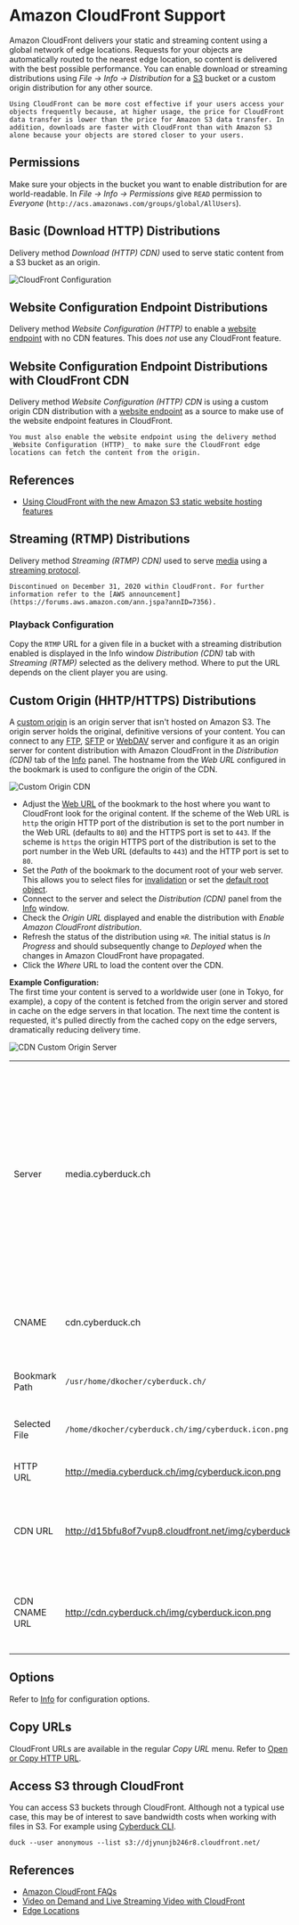 Amazon CloudFront Support
====

Amazon CloudFront delivers your static and streaming content using a global network of edge locations. Requests for your objects are automatically routed to the nearest edge location, so content is delivered with the best possible performance. You can enable download or streaming distributions using *File → Info → Distribution* for a [S3](../s3/index.md) bucket or a custom origin distribution for any other source.

```{note}
Using CloudFront can be more cost effective if your users access your objects frequently because, at higher usage, the price for CloudFront data transfer is lower than the price for Amazon S3 data transfer. In addition, downloads are faster with CloudFront than with Amazon S3 alone because your objects are stored closer to your users.
```

## Permissions

Make sure your objects in the bucket you want to enable distribution for are world-readable. In *File → Info → Permissions* give `READ` permission to *Everyone* (`http://acs.amazonaws.com/groups/global/AllUsers`).

## Basic (Download HTTP) Distributions

Delivery method _Download (HTTP) CDN)_ used to serve static content from a S3 bucket as an origin.

![CloudFront Configuration](_images/CloudFront_Configuration.png)

## Website Configuration Endpoint Distributions

Delivery method _Website Configuration (HTTP)_ to enable a [website endpoint](../s3/index.md#website-configuration) with no CDN features. This does *not* use any CloudFront feature.

## Website Configuration Endpoint Distributions with CloudFront CDN

Delivery method _Website Configuration (HTTP) CDN_  is using a custom origin CDN distribution with a [website endpoint](../s3/index.md#website-configuration) as a source to make use of the website endpoint features in CloudFront.

```{attention}
You must also enable the website endpoint using the delivery method _Website Configuration (HTTP)_ to make sure the CloudFront edge locations can fetch the content from the origin.
```

## References

- [Using CloudFront with the new Amazon S3 static website hosting features](https://forums.aws.amazon.com/ann.jspa?annID=921)

## Streaming (RTMP) Distributions
Delivery method _Streaming (RTMP) CDN)_ used to serve [media](http://en.wikipedia.org/wiki/Flash_Video) using a [streaming protocol](http://en.wikipedia.org/wiki/Real_Time_Messaging_Protocol).

```{attention}
Discontinued on December 31, 2020 within CloudFront. For further information refer to the [AWS announcement](https://forums.aws.amazon.com/ann.jspa?annID=7356).
```

### Playback Configuration

Copy the `RTMP` URL for a given file in a bucket with a streaming distribution enabled is displayed in the Info window *Distribution (CDN)* tab with *Streaming (RTMP)* selected as the delivery method. Where to put the URL depends on the client player you are using.

## Custom Origin (HHTP/HTTPS) Distributions

A [custom origin](https://docs.aws.amazon.com/AmazonCloudFront/latest/DeveloperGuide/private-content-overview.html#forward-custom-headers-restrict-access) is an origin server that isn't hosted on Amazon S3. The origin server holds the original, definitive versions of your content. You can connect to any [FTP](../ftp.md), [SFTP](../sftp/index.md) or [WebDAV](../webdav/index.md) server and configure it as an origin server for content distribution with Amazon CloudFront in the *Distribution (CDN)* tab of the [Info](../../cyberduck/info.md) panel. The hostname from the *Web URL* configured in the bookmark is used to configure the origin of the CDN.

![Custom Origin CDN](_images/Custom_Origin_CDN.png)

- Adjust the [Web URL](../../cyberduck/bookmarks.md#http-url) of the bookmark to the host where you want to CloudFront look for the original content. If the scheme of the Web URL is `http` the origin HTTP port of the distribution is set to the port number in the Web URL (defaults to `80`) and the HTTPS port is set to `443`. If the scheme is `https` the origin HTTPS port of the distribution is set to the port number in the Web URL (defaults to `443`) and the HTTP port is set to `80`.
- Set the *Path* of the bookmark to the document root of your web server. This allows you to select files for [invalidation](../../cyberduck/info.md#object-invalidation) or set the [default root object](../../cyberduck/info.md#index-file).
- Connect to the server and select the *Distribution (CDN)* panel from the [Info](../../cyberduck/info.md) window.
- Check the *Origin URL* displayed and enable the distribution with *Enable Amazon CloudFront distribution*.
- Refresh the status of the distribution using *`⌘R`*. The initial status is *In Progress* and should subsequently change to *Deployed* when the changes in Amazon CloudFront have propagated.
- Click the *Where* URL to load the content over the CDN.

**Example Configuration:**</br>
The first time your content is served to a worldwide user (one in Tokyo, for example), a copy of the content is fetched from the origin server and stored in cache on the edge servers in that location. The next time the content is requested, it's pulled directly from the cached copy on the edge servers, dramatically reducing delivery time.

![CDN Custom Origin Server](_images/CDN_Custom_Origin_Server.png)

| | | |
|---|---|---|
| Server | media.cyberduck.ch |	Hostname configured in bookmark to connect to. If this is different than what hostname CloudFront should fetch the origin content from, edit the hostname in the Web URL of the bookmark. |
| CNAME | cdn.cyberduck.ch | Alias for hostname assigned by the CloudFront distribution |
| Bookmark Path | `/usr/home/dkocher/cyberduck.ch/` | The Web Server Document Root |
| Selected File | `/home/dkocher/cyberduck.ch/img/cyberduck.icon.png` | A file selected in the browser |
| HTTP URL | http://media.cyberduck.ch/img/cyberduck.icon.png | Origin URL for the resource |
| CDN URL | http://d15bfu8of7vup8.cloudfront.net/img/cyberduck.icon.png | URL for the resource assigned by the CloudFront distribution |
| CDN CNAME URL | http://cdn.cyberduck.ch/img/cyberduck.icon.png | URL for resource in CDN with custom hostname registered in the DNS |

## Options
Refer to [Info](../../cyberduck/info.md#cdn-panel) for configuration options.

## Copy URLs
CloudFront URLs are available in the regular *Copy URL* menu. Refer to [Open or Copy HTTP URL](../../cyberduck/browser.md#open-or-copy-http-url).

## Access S3 through CloudFront
You can access S3 buckets through CloudFront. Although not a typical use case, this may be of interest to save bandwidth costs when working with files in S3. For example using [Cyberduck CLI](../../cli/index.md).

```{code-block}
duck --user anonymous --list s3://djynunjb246r8.cloudfront.net/
```

## References

- [Amazon CloudFront FAQs](http://aws.amazon.com/cloudfront/faqs/)
- [Video on Demand and Live Streaming Video with CloudFront](https://docs.aws.amazon.com/AmazonCloudFront/latest/DeveloperGuide/on-demand-streaming-video.html)
- [Edge Locations](http://aws.amazon.com/cloudfront/#details)